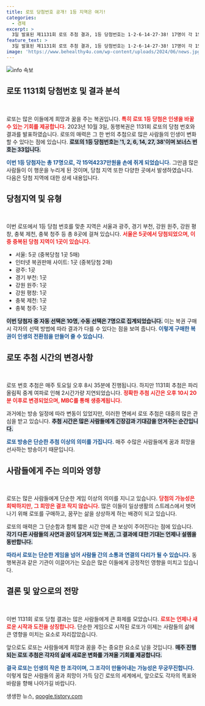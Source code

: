 ```yaml
---
title: 로또 당첨번호 공개! 1등 지역은 여기!
categories:
  - 경제
excerpt: >
  3일 발표된 제1131회 로또 추첨 결과, 1등 당첨번호는 1·2·6·14·27·38! 17명이 각 15억4237만원의 주인공이 되었으며, 서울을 포함한 다양한 지역에서 당첨자가 나왔다. 당신은 이 행운의 주인공이 될 수 있을까요? 클릭해 자세한 소식을 확인하세요!
feature_text: >
  3일 발표된 제1131회 로또 추첨 결과, 1등 당첨번호는 1·2·6·14·27·38! 17명이 각 15억4237만원의 주인공이 되었으며, 서울을 포함한 다양한 지역에서 당첨자가 나왔다. 당신은 이 행운의 주인공이 될 수 있을까요? 클릭해 자세한 소식을 확인하세요!
image: 'https://www.behealthy4u.com/wp-content/uploads/2024/06/news.jpg'
---
```


<p><img src="https://www.behealthy4u.com/wp-content/uploads/2024/06/news.jpg" alt="info 속보" /></p>

<h2 data-ke-size="size26">로또 1131회 당첨번호 및 결과 분석</h2>

<p data-ke-size="size16">&nbsp;</p>

<p>로또는 많은 이들에게 희망과 꿈을 주는 복권입니다. <b><span style="color: #ee2323;">특히 로또 1등 당첨은 인생을 바꿀 수 있는 기회를 제공합니다.</span></b> 2023년 10월 3일, 동행복권은 1131회 로또의 당첨 번호와 결과를 발표하였습니다. 로또의 매력은 그 한 번의 추첨으로 많은 사람들의 인생이 변화할 수 있다는 점에 있습니다. <b><span style="background-color: #21538527;">로또의 1등 당첨번호는 '1, 2, 6, 14, 27, 38'이며 보너스 번호는 33입니다.</span></b> </p>

<p><b><span style="color: #1a5490;">이번 1등 당첨자는 총 17명으로, 각 15억4237만원을 손에 쥐게 되었습니다.</span></b> 그만큼 많은 사람들이 이 행운을 누리게 된 것이며, 당첨 지역 또한 다양한 곳에서 발생하였습니다. 다음은 당첨 지역에 대한 상세 내용입니다.</p>

<h2 data-ke-size="size26">당첨지역 및 유형</h2>

<p data-ke-size="size16">&nbsp;</p>

<p>이번 로또에서 1등 당첨 번호를 맞춘 지역은 서울과 광주, 경기 부천, 강원 원주, 강원 평창, 충북 제천, 충북 청주 등 총 8곳에 걸쳐 있습니다. <b><span style="color: #ee2323;">서울은 5곳에서 당첨되었으며, 이 중 중복된 당첨 지역이 1곳이 있습니다.</span></b> </p>

<ul>
    <li>서울: 5곳 (중복당첨 1곳 5매)</li>
    <li>인터넷 복권판매 사이트: 1곳 (중복당첨 2매)</li>
    <li>광주: 1곳</li>
    <li>경기 부천: 1곳</li>
    <li>강원 원주: 1곳</li>
    <li>강원 평창: 1곳</li>
    <li>충북 제천: 1곳</li>
    <li>충북 청주: 1곳</li>
</ul>

<p><b><span style="background-color: #21538527;">이번 당첨자 중 자동 선택은 10명, 수동 선택은 7명으로 집계되었습니다.</span></b> 이는 복권 구매 시 각자의 선택 방법에 따라 결과가 다를 수 있다는 점을 보여 줍니다. <b><span style="color: #1a5490;">이렇게 구매한 복권이 인생의 전환점을 만들어 줄 수 있습니다.</span></b> </p>

<h2 data-ke-size="size26">로또 추첨 시간의 변경사항</h2>

<p data-ke-size="size16">&nbsp;</p>

<p>로또 번호 추첨은 매주 토요일 오후 8시 35분에 진행됩니다. 하지만 1131회 추첨은 파리 올림픽 중계 여파로 인해 2시간가량 지연되었습니다. <b><span style="color: #ee2323;">정확한 추첨 시간은 오후 10시 20분 이후로 변경되었으며, MBC를 통해 생중계됩니다.</span></b> </p>

<p>과거에는 방송 일정에 따라 변동이 있었지만, 이러한 면에서 로또 추첨은 대중의 많은 관심을 받고 있습니다. <b><span style="background-color: #21538527;">추첨 시간은 많은 사람들에게 긴장감과 기대감을 안겨주는 순간입니다.</span></b> </p>

<p><b><span style="color: #1a5490;">로또 방송은 단순한 추첨 이상의 의미를 가집니다.</span></b> 매주 수많은 사람들에게 꿈과 희망을 선사하는 방송이기 때문입니다.</p>

<h2 data-ke-size="size26">사람들에게 주는 의미와 영향</h2>

<p data-ke-size="size16">&nbsp;</p>

<p>로또는 많은 사람들에게 단순한 게임 이상의 의미를 지니고 있습니다. <b><span style="color: #ee2323;">당첨의 가능성은 희박하지만, 그 희망은 결코 작지 않습니다.</span></b> 많은 이들이 일상생활의 스트레스에서 벗어나기 위해 로또를 구매하고, 꿈꾸는 삶을 상상하게 하는 배경이 되고 있습니다. </p>

<p>로또의 매력은 그 단순함과 함께 짧은 시간 안에 큰 보상이 주어진다는 점에 있습니다. <b><span style="background-color: #21538527;">각기 다른 사람들의 사연과 꿈이 담겨져 있는 복권, 그 결과에 대한 기대는 언제나 설렘을 동반합니다.</span></b></p>

<p><b><span style="color: #1a5490;">따라서 로또는 단순한 게임을 넘어 사람들 간의 소통과 연결의 다리가 될 수 있습니다.</span></b> 동행복권과 같은 기관이 이끌어가는 모습은 많은 이들에게 긍정적인 영향을 미치고 있습니다.</p>

<h2 data-ke-size="size26">결론 및 앞으로의 전망</h2>

<p data-ke-size="size16">&nbsp;</p>

<p>이번 1131회 로또 당첨 결과는 많은 사람들에게 큰 화제를 모았습니다. <b><span style="color: #ee2323;">로또는 언제나 새로운 시작과 도전을 상징합니다.</span></b> 단순한 게임으로 시작된 로또가 이제는 사람들의 삶에 큰 영향을 미치는 요소로 자리잡았습니다. </p>

<p>앞으로도 로또는 사람들에게 희망과 꿈을 주는 중요한 요소로 남을 것입니다. <b><span style="background-color: #21538527;">매주 진행되는 로또 추첨은 각자의 삶에 새로운 변화를 가져올 기회를 제공합니다.</span></b> </p>

<p><b><span style="color: #1a5490;">결국 로또는 인생의 작은 한 조각이며, 그 조각이 만들어내는 가능성은 무궁무진합니다.</span></b> 이렇게 많은 사람들의 꿈과 희망이 가득 담긴 로또의 세계에서, 앞으로도 각자의 목표와 바람을 향해 나아가길 바랍니다.</p>
생생한 뉴스, <a href="https://qoogle.tistory.com" rel="dofollow">qoogle.tistory.com</a>


